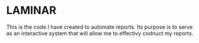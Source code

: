 # LAMINAR
This is the code I have created to automate reports. Its purpose is to serve as an interactive system that will allow me to effectivy codnuct my reports.
